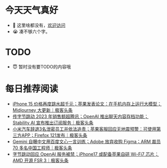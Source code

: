 # 今天天气真好
- 👋 这里啥都没有，[欢迎访问](https://zhangfeng-ola.github.io/)
- 😭 凑不够六个字。
<!---
- 👀 I’m interested in ...
- 🌱 I’m currently learning ...
- 💞️ I’m looking to collaborate on ...
- 📫 How to reach me ...
- 😇 I'm doing something ...

--->

# TODO 
- 😇 暂时没有要TODO的内容哦

<!---
zhangfeng-ola/zhangfeng-ola is a ✨ special ✨ repository because its `README.md` (this file) appears on your GitHub profile.
You can click the Preview link to take a look at your changes.
--->

# 每日推荐阅读
<!-- BLOG-POST-LIST:START -->
- [iPhone 15 价格再度跳水超千元；苹果发表论文：在手机内存上运行大模型；Midjourney 大更新｜极客头条](https://blog.csdn.net/weixin_39786569/article/details/135146055)
- [传字节跳动 2023 年销售额超腾讯；OpenAI 推出聊天内容存档功能；Stability AI 宣布推出订阅服务｜极客头条](https://blog.csdn.net/weixin_39786569/article/details/135123505)
- [小米汽车辞退3名泄密员工并依法追责；苹果客服回应无地震预警：可使用第三方APP；Firefox 121发布｜极客头条](https://blog.csdn.net/weixin_39786569/article/details/135100435)
- [Gemini 自曝中文用百度文心一言训练；Adobe 放弃收购 Figma；ARM 裁员 70 多名中国工程师｜极客头条](https://blog.csdn.net/weixin_39786569/article/details/135077181)
- [字节跳动回应 OpenAI 服务被禁；iPhone17 或配备苹果自研 Wi-Fi7 芯片；AMD 开源 FSR 3｜极客头条](https://blog.csdn.net/weixin_39786569/article/details/135055190)
<!-- BLOG-POST-LIST:END -->

